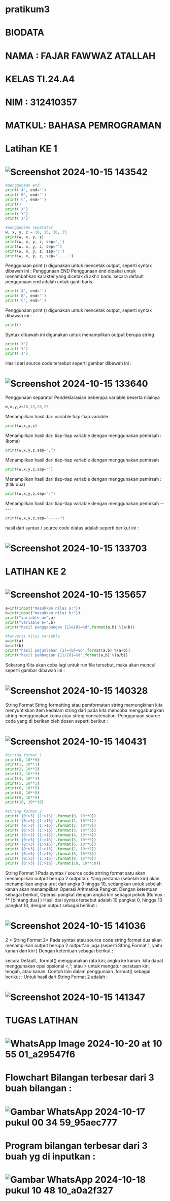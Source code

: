 # pratikum3
# BIODATA
# NAMA : FAJAR FAWWAZ ATALLAH
# KELAS TI.24.A4
# NIM : 312410357
# MATKUL: BAHASA PEMROGRAMAN
# Latihan KE 1
# ![Screenshot 2024-10-15 143542](https://github.com/user-attachments/assets/7da59fdf-531e-4872-b291-07ccd0f28c9b)
```Python
#penggunaan end
print('A', end='')
print('B', end='')
print('C', end='')
print()
print('X')
print('Y')
print('z')

#penggunaan separator
w, x, y, z = 10, 15, 20, 25
print(w, x, y, z)
print(w, x, y, z, sep=',')
print(w, x, y, z, sep='')
print(w, x, y, z, sep=':')
print(w, x, y, z, sep='.....')
```
Penggunaan print () digunakan untuk mencetak output, seperti syntax dibawah ini :
Penggunaan END Penggunaan end dipakai untuk menambahkan karakter yang dicetak di akhir baris. secara default penggunaan end adalah untuk ganti baris.
```Python
print('A', end='')
print('B', end='')
print('C', end='')
```
Penggunaan print () digunakan untuk mencetak output, seperti syntax dibawah ini :
```Python
print()
```
Syntax dibawah ini digunakan untuk menampilkan output berupa string
```Python
print('X')
print('Y')
print('z')
```
Hasil dari source code tersebut seperti gambar dibawah ini :
# ![Screenshot 2024-10-15 133640](https://github.com/user-attachments/assets/bbd4b023-3b5c-4926-93a6-61ce7606138b)
Penggunaan separator Pendeklarasian beberapa variable beserta nilainya
```python
w,x,y,z=10,15,20,25
```
Menampilkan hasil dari variable tiap-tiap variable
```Python
print(w,x,y,z)
```
Menampilkan hasil dari tiap-tiap variable dengan menggunakan pemirsah : (koma)
```python
print(w,x,y,z,sep=",")
```
Menampilkan hasil dari tiap-tiap variable dengan menggunakan pemirsah
```Python
print(w,x,y,z,sep="")
```
Menampilkan hasil dari tiap-tiap variable dengan menggunakan pemirsah : (titik dua)
```Python
print(w,x,y,z,sep=":")
```
Menampilkan hasil dari tiap-tiap variable dengan menggunakan pemirsah -----
```Python
print(w,x,y,z,sep="-----")
```
hasil dari syntax / source code diatas adalah seperti berikut ini :
# ![Screenshot 2024-10-15 133703](https://github.com/user-attachments/assets/1a287e65-bd0e-46f9-9f51-1c4eea73d767)
# LATIHAN KE 2
# ![Screenshot 2024-10-15 135657](https://github.com/user-attachments/assets/e108554a-cf40-4257-93c0-c2491b9a134a)
```Python
a=int(input("masukkan nilai a:"))
b=int(input("masukkan nilai b:"))
print("variable a=",a)
print("variable b=",b)
print("hasil penggabungan {1}&{0}=%d".format(a,b) %(a+b))

#konversi nilai variable
a=int(a)
b=int(b)
print("hasil pejumlahan {1}+{0}=%d".format(a,b) %(a+b))
print("hasil pembagian {1}/{0}=%d".format(a,b) %(a/b))
```
Sekarang Kita akan coba lagi untuk run file tersebut, maka akan muncul seperti gambar dibawah ini :
# ![Screenshot 2024-10-15 140328](https://github.com/user-attachments/assets/dac02ba3-1821-4a93-9129-86b7be5ee1ab)
String Format String formatting atau pemformatan string memungkinan kita menyuntikkan item kedalam string dari pada kita mencoba menggabungkan string menggunakan koma atau string concatenation. Penggunaan source code yang di berikan oleh dosen seperti berikut :
# ![Screenshot 2024-10-15 140431](https://github.com/user-attachments/assets/35de4ec4-9b49-45c1-bf7b-91992b67421d)
```Python
#string format 1
print(0, 10**0)
print(1, 10**1)
print(2, 10**2)
print(3, 10**3)
print(4, 10**4)
print(5, 10**5)
print(6, 10**5)
print(8, 10**8)
print(9, 10**9)
print(10, 10**10)

#string format 2
print('{0:>3} {1:>16}'.format(0, 10**0))
print('{0:>3} {1:>16}'.format(1, 10**1))
print('{0:>3} {1:>16}'.format(2, 10**2))
print('{0:>3} {1:>16}'.format(3, 10**3))
print('{0:>3} {1:>16}'.format(4, 10**4))
print('{0:>3} {1:>16}'.format(5, 10**5))
print('{0:>3} {1:>16}'.format(6, 10**6))
print('{0:>3} {1:>16}'.format(7, 10**7))
print('{0:>3} {1:>16}'.format(8, 10**8))
print('{0:>3} {1:>16}'.format(9, 10**9))
print('{0:>3} {1:>16}'.format(10, 10**10))
```
String Format 1 Pada syntax / source code strring format satu akan menampilkan output berupa 2 outputan. Yang pertama (sebelah kiri) akan menampilkan angka urut dari angka 0 hingga 10, sedangkan untuk sebelah kanan akan menampilkan Operasi Aritmatika Pangkat. Dengan ketentuan sebagai berikut, Operasi pangkat dengan angka kiri sebagai pokok (Rumus : ** [bintang dua] ) Hasil dari syntax tersebut adalah 10 pangkat 0, hingga 10 pangkat 10, dengan output sebagai berikut :
# ![Screenshot 2024-10-15 141036](https://github.com/user-attachments/assets/9a3b03fb-16bd-4fda-b9b5-8db463979225)
2 * String Format 2* Pada syntax atau source code string format dua akan menampilkan output berupa 2 output'an juga (seperti String Format 1, yaitu kanan dan kiri ) Dengan ketentuan sebagai berikut :

secara Default, .format() menggunakan rata kiri, angka ke kanan. kita dapat menggunakan opsi opsional <,^, atau > untuk mengatur perataan kiri, tengah, atau kanan. Contoh lain dalam penggunaan .format() sebagai berikut :
Untuk hasil dari String Format 2 adalah :
# ![Screenshot 2024-10-15 141347](https://github.com/user-attachments/assets/78812982-5628-46be-a65d-f8147092cf13)
# TUGAS LATIHAN
# ![WhatsApp Image 2024-10-20 at 10 55 01_a29547f6](https://github.com/user-attachments/assets/4175ca96-9d45-4118-bc0d-c326869db5dd)
# Flowchart Bilangan terbesar dari 3 buah bilangan :
# ![Gambar WhatsApp 2024-10-17 pukul 00 34 59_95aec777](https://github.com/user-attachments/assets/ff1cf187-a75f-49a4-8a13-700322f9b92a)
# Program bilangan terbesar dari 3 buah yg di inputkan :
# ![Gambar WhatsApp 2024-10-18 pukul 10 48 10_a0a2f327](https://github.com/user-attachments/assets/ee05b2eb-9bb5-4acc-8fe3-8dc68898ab3e)
